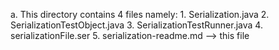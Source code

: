 a. This directory contains 4 files namely:
	1. Serialization.java
	2. SerializationTestObject.java
	3. SerializationTestRunner.java
	4. serializationFile.ser
	5. serialization-readme.md --> this file
